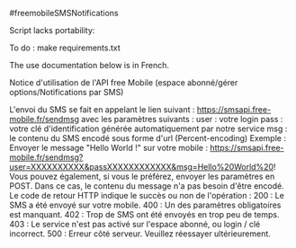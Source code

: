 #freemobileSMSNotifications

Script lacks portability:

To do : make requirements.txt

The use documentation below is in French.

Notice d'utilisation de l'API free Mobile
(espace abonné/gérer options/Notifications par SMS)


L'envoi du SMS se fait en appelant le lien suivant : https://smsapi.free-mobile.fr/sendmsg
avec les paramètres suivants :
user :  votre login
pass :  votre clé d'identification générée automatiquement par notre service
msg :  le contenu du SMS encodé sous forme d'url (Percent-encoding)
Exemple : Envoyer le message "Hello World !" sur votre mobile :
https://smsapi.free-mobile.fr/sendmsg?user=XXXXXXXXXX&passXXXXXXXXXXXX&msg=Hello%20World%20!
Vous pouvez également, si vous le préférez, envoyer les paramètres en POST.
Dans ce cas, le contenu du message n'a pas besoin d'être encodé.
Le code de retour HTTP indique le succès ou non de l'opération :
200 : Le SMS a été envoyé sur votre mobile.
400 : Un des paramètres obligatoires est manquant.
402 : Trop de SMS ont été envoyés en trop peu de temps.
403 : Le service n'est pas activé sur l'espace abonné, ou login / clé incorrect.
500 : Erreur côté serveur. Veuillez réessayer ultérieurement.

